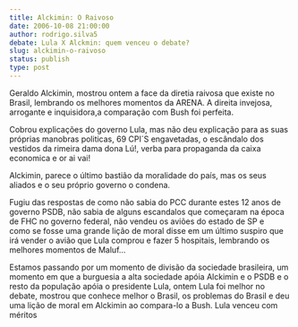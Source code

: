 ```yaml
---
title: Alckimin: O Raivoso 
date: 2006-10-08 21:00:00
author: rodrigo.silva5
debate: Lula X Alckmin: quem venceu o debate?
slug: alckimin-o-raivoso
status: publish 
type: post
---
```


Geraldo Alckimin, mostrou ontem a face da diretia raivosa que existe no Brasil, lembrando os melhores momentos da ARENA. A direita invejosa, arrogante e inquisidora,a comparação com Bush foi perfeita.


Cobrou explicações do governo Lula, mas não deu explicação para as suas próprias manobras politicas, 69 CPI´S engavetadas, o escândalo dos vestidos da rimeira dama dona Lú!, verba para propaganda da caixa economica e or ai vai!


Alckimin, parece o último bastião da moralidade do país, mas os seus aliados e o seu próprio governo o condena.


Fugiu das respostas de como não sabia do PCC durante estes 12 anos de governo PSDB, não sabia de alguns escandalos que começaram na época de FHC no governo federal, não vendeu os aviões do estado de SP e como se fosse uma grande lição de moral disse em um último suspiro que irá vender o avião que Lula comprou e fazer 5 hospitais, lembrando os melhores momentos de Maluf...


Estamos passando por um momento de divisão da sociedade brasileira, um momento em que a burguesia a alta sociedade apóia Alckimin e o PSDB e o resto da população apóia o presidente Lula, ontem Lula foi melhor no debate, mostrou que conhece melhor o Brasil, os problemas do Brasil e deu uma lição de moral em Alckimin ao compara-lo a Bush. Lula venceu com méritos              



